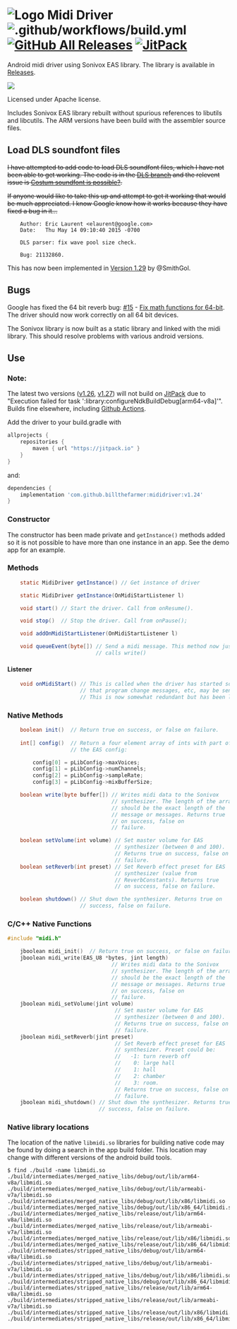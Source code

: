 # ![Logo](app/src/main/res/drawable-hdpi/ic_launcher.png) Midi Driver ![.github/workflows/build.yml](https://github.com/billthefarmer/mididriver/workflows/.github/workflows/build.yml/badge.svg) [![GitHub All Releases](https://img.shields.io/github/downloads/billthefarmer/mididriver/total)](https://github.com/billthefarmer/mididriver/releases) [![JitPack](https://jitpack.io/v/billthefarmer/mididriver.svg)](https://jitpack.io/#billthefarmer/mididriver)

Android midi driver using Sonivox EAS library. The library is
available in
[Releases](https://github.com/billthefarmer/mididriver/releases).

![](https://github.com/billthefarmer/billthefarmer.github.io/raw/master/images/miditest.png)

Licensed under Apache license.

Includes Sonivox EAS library rebuilt without spurious references to
libutils and libcutils. The ARM versions have been build with the
assembler source files.

## Load DLS soundfont files
~~I have attempted to add code to load DLS soundfont files, which I have
not been able to get working.  The code is in the [DLS
branch](https://github.com/billthefarmer/mididriver/tree/DLS) and the
relevent issue is [Costum soundfont is
possible?](https://github.com/billthefarmer/mididriver/issues/21).~~

~~If anyone would like to take this up and attempt to get it working
that would be much appreciated. I know Google know how it works
because they have fixed a bug in it...~~
```
    Author: Eric Laurent <elaurent@google.com>
    Date:   Thu May 14 09:10:40 2015 -0700

    DLS parser: fix wave pool size check.

    Bug: 21132860.
```
This has now been implemented in [Version 1.29](https://github.com/billthefarmer/mididriver/releases/tag/v1.29) by @SmithGol.

## Bugs
Google has fixed the 64 bit reverb bug:
[#15](https://github.com/billthefarmer/mididriver/issues/15) -
[Fix math functions for 64-bit](https://github.com/android/platform_external_sonivox/commit/d216e303f65f5e36ffba92d342a8c61f753c98d7). The
driver should now work correctly on all 64 bit devices.

The Sonivox library is now built as a static library and linked with
the midi library. This should resolve problems with various android
versions.

## Use
### Note:
The latest two versions ([v1.26](https://github.com/billthefarmer/mididriver/releases/tag/v1.26), 
[v1.27](https://github.com/billthefarmer/mididriver/releases/tag/v1.27)) will not build on [JitPack](https://jitpack.io/#billthefarmer/mididriver) due to
"Execution failed for task ':library:configureNdkBuildDebug[arm64-v8a]'". Builds fine elsewhere, including 
[Github Actions](https://github.com/billthefarmer/mididriver/actions).

Add the driver to your build.gradle with
```gradle
allprojects {
    repositories {
        maven { url "https://jitpack.io" }
    }
}
```
and:
```gradle
dependencies {
    implementation 'com.github.billthefarmer:mididriver:v1.24'
}
```
### Constructor
The constructor has been made private and `getInstance()` methods
added so it is not possible to have more than one instance in an
app. See the demo app for an example.

### Methods
```java
    static MidiDriver getInstance() // Get instance of driver

    static MidiDriver getInstance(OnMidiStartListener l)

    void start() // Start the driver. Call from onResume().

    void stop()  // Stop the driver. Call from onPause();

    void addOnMidiStartListener(OnMidiStartListener l)

    void queueEvent(byte[]) // Send a midi message. This method now just
                            // calls write()
```
#### Listener
```java
    void onMidiStart() // This is called when the driver has started so
                       // that program change messages, etc, may be sent.
                       // This is now somewhat redundant but has been left in.
```
### Native Methods
```java
    boolean init()  // Return true on success, or false on failure.
	
    int[] config()  // Return a four element array of ints with part of
                    // the EAS config:

        config[0] = pLibConfig->maxVoices;
        config[1] = pLibConfig->numChannels;
        config[2] = pLibConfig->sampleRate;
        config[3] = pLibConfig->mixBufferSize;

    boolean write(byte buffer[]) // Writes midi data to the Sonivox
                                 // synthesizer. The length of the array
                                 // should be the exact length of the
                                 // message or messages. Returns true
                                 // on success, false on
                                 // failure.

    boolean setVolume(int volume) // Set master volume for EAS
                                  // synthesizer (between 0 and 100).
                                  // Returns true on success, false on
                                  // failure.
    boolean setReverb(int preset) // Set Reverb effect preset for EAS
                                  // synthesizer (value from
                                  // ReverbConstants). Returns true
                                  // on success, false on failure.

    boolean shutdown() // Shut down the synthesizer. Returns true on
                       // success, false on failure.
```
### C/C++ Native Functions
```c++
#include "midi.h"

    jboolean midi_init()  // Return true on success, or false on failure.
    jboolean midi_write(EAS_U8 *bytes, jint length)
                                 // Writes midi data to the Sonivox
                                 // synthesizer. The length of the array
                                 // should be the exact length of the
                                 // message or messages. Returns true
                                 // on success, false on
                                 // failure.
    jboolean midi_setVolume(jint volume)
                                  // Set master volume for EAS
                                  // synthesizer (between 0 and 100).
                                  // Returns true on success, false on
                                  // failure.
    jboolean midi_setReverb(jint preset)
                                  // Set Reverb effect preset for EAS
                                  // synthesizer. Preset could be:
                                  //   -1: turn reverb off
                                  //    0: large hall
                                  //    1: hall
                                  //    2: chamber
                                  //    3: room.
                                  // Returns true on success, false on
                                  // failure.
    jboolean midi_shutdown() // Shut down the synthesizer. Returns true on
                             // success, false on failure.
```
### Native library locations
The location of the native `libmidi.so` libraries for building native
code may be found by doing a search in the app build folder. This
location may change with different versions of the android build
tools.
```shell
$ find ./build -name libmidi.so
./build/intermediates/merged_native_libs/debug/out/lib/arm64-v8a/libmidi.so
./build/intermediates/merged_native_libs/debug/out/lib/armeabi-v7a/libmidi.so
./build/intermediates/merged_native_libs/debug/out/lib/x86/libmidi.so
./build/intermediates/merged_native_libs/debug/out/lib/x86_64/libmidi.so
./build/intermediates/merged_native_libs/release/out/lib/arm64-v8a/libmidi.so
./build/intermediates/merged_native_libs/release/out/lib/armeabi-v7a/libmidi.so
./build/intermediates/merged_native_libs/release/out/lib/x86/libmidi.so
./build/intermediates/merged_native_libs/release/out/lib/x86_64/libmidi.so
./build/intermediates/stripped_native_libs/debug/out/lib/arm64-v8a/libmidi.so
./build/intermediates/stripped_native_libs/debug/out/lib/armeabi-v7a/libmidi.so
./build/intermediates/stripped_native_libs/debug/out/lib/x86/libmidi.so
./build/intermediates/stripped_native_libs/debug/out/lib/x86_64/libmidi.so
./build/intermediates/stripped_native_libs/release/out/lib/arm64-v8a/libmidi.so
./build/intermediates/stripped_native_libs/release/out/lib/armeabi-v7a/libmidi.so
./build/intermediates/stripped_native_libs/release/out/lib/x86/libmidi.so
./build/intermediates/stripped_native_libs/release/out/lib/x86_64/libmidi.so
```
